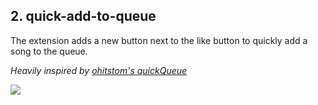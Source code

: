 ## 2. quick-add-to-queue

The extension adds a new button next to the like button to quickly add a song to the queue.

*Heavily inspired by [ohitstom's quickQueue](https://github.com/ohitstom/spicetify-extensions/tree/main/quickQueue)*

![](https://imgur.com/7V6MYeq.png)
